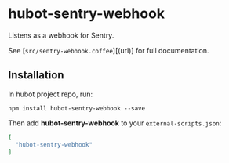 # hubot-sentry-webhook

Listens as a webhook for Sentry.

See [`src/sentry-webhook.coffee`][(url)] for full documentation.

## Installation

In hubot project repo, run:

`npm install hubot-sentry-webhook --save`

Then add **hubot-sentry-webhook** to your `external-scripts.json`:

```json
[
  "hubot-sentry-webhook"
]
```

[url]: https://github.com/LordLambda/hubot-sentry-webhook/blob/master/src/sentry-webhook.coffee

